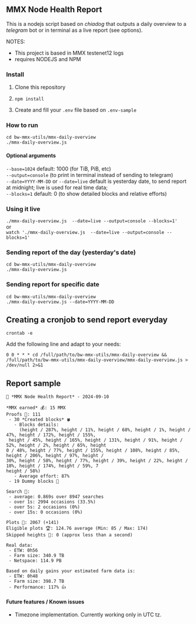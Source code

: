 ## MMX Node Health Report

This is a nodejs script based on *chiadog* that outputs a daily overview to a *telegram* bot or in terminal as a live report (see options).

NOTES:

- This project is based in MMX testenet12 logs
- requires NODEJS and NPM


### Install

1. Clone this repository

2. `npm install`

3. Create and fill your `.env` file based on `.env-sample`

### How to run
```
cd bw-mmx-utils/mmx-daily-overview
./mmx-daily-overview.js
```

#### Optional arguments
`--base=1024` default: 1000 (for TiB, PiB, etc)  
`--output=console` (to print in terminal instead of sending to telegram)  
`--date=YYYY-MM-DD` or `--date=live` default is yesterday date, to send report at midnight; live is used for real time data;  
`--blocks=1` default: 0 (to show detailed blocks and relative efforts)


### Using it live
`./mmx-daily-overview.js  --date=live --output=console --blocks=1'`  
or  
`watch './mmx-daily-overview.js  --date=live --output=console --blocks=1'`


### Sending report of the day (yesterday's date)

```
cd bw-mmx-utils/mmx-daily-overview
./mmx-daily-overview.js
```


### Sending report for specific date

```
cd bw-mmx-utils/mmx-daily-overview
./mmx-daily-overview.js --date=YYYY-MM-DD
```


## Creating a cronjob to send report everyday

```
crontab -e
```

Add the following line and adapt to your needs:

```
0 0 * * * cd /full/path/to/bw-mmx-utils/mmx-daily-overview && /full/path/to/bw-mmx-utils/mmx-daily-overview/mmx-daily-overview.js > /dev/null 2>&1
```


## Report sample

```
🚜 *MMX Node Health Report* - 2024-09-10

*MMX earned* 💰: 15 MMX
Proofs 🧾: 111
 - 30 *Created blocks* 🍀
   - Blocks details:
     (height / 287%, height / 11%, height / 68%, height / 1%, height / 47%, height / 172%, height / 155%,
 height / 45%, height / 165%, height / 131%, height / 91%, height / 52%, height / 2%, height / 65%, height
0 / 48%, height / 77%, height / 155%, height / 108%, height / 85%, height / 206%, height / 97%, height /
30%, height / 58%, height / 77%, height / 39%, height / 22%, height / 18%, height / 174%, height / 59%, 7
height / 58%)
   - Average effort: 87%
 - 19 Dummy blocks 💩

Search 🔎:
 - average: 0.869s over 8947 searches
 - over 1s: 2994 occasions (33.5%)
 - over 5s: 2 occasions (0%)
 - over 15s: 0 occasions (0%)

Plots 🌱: 2067 (+141)
Eligible plots 🏆: 124.76 average (Min: 85 / Max: 174)
Skipped heights 👏: 0 (approx less than a second)

Real data:
 - ETW: 0h56
 - Farm size: 340.9 TB
 - Netspace: 114.9 PB

Based on daily gains your estimated farm data is:
 - ETW: 0h48
 - Farm size: 398.7 TB
 - Performance: 117% 👍
```


#### Future features / Known issues
  - Timezone implementation. Currently working only in UTC tz. 